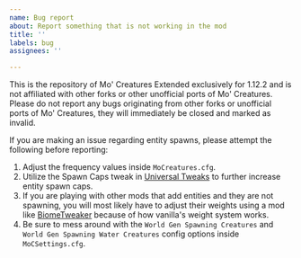 ```yaml
---
name: Bug report
about: Report something that is not working in the mod
title: ''
labels: bug
assignees: ''

---
```


This is the repository of Mo' Creatures Extended exclusively for 1.12.2 and is not affiliated with other forks or other unofficial ports of Mo' Creatures. Please do not report any bugs originating from other forks or unofficial ports of Mo' Creatures, they will immediately be closed and marked as invalid.

If you are making an issue regarding entity spawns, please attempt the following before reporting:

1. Adjust the frequency values inside `MoCreatures.cfg`.
2. Utilize the Spawn Caps tweak in [Universal Tweaks](https://www.curseforge.com/minecraft/mc-mods/universal-tweaks) to further increase entity spawn caps.
3. If you are playing with other mods that add entities and they are not spawning, you will most likely have to adjust their weights using a mod like [BiomeTweaker](https://www.curseforge.com/minecraft/mc-mods/biometweaker) because of how vanilla's weight system works.
4. Be sure to mess around with the `World Gen Spawning Creatures` and `World Gen Spawning Water Creatures` config options inside `MoCSettings.cfg`.
